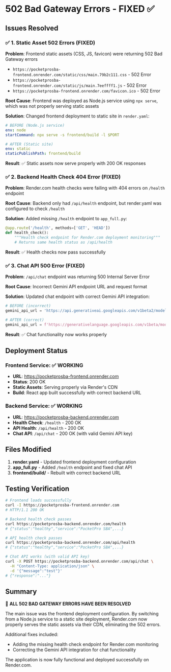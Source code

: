 # 502 Bad Gateway Errors - FIXED ✅

## Issues Resolved

### ✅ 1. Static Asset 502 Errors (FIXED)
**Problem**: Frontend static assets (CSS, JS, favicon) were returning 502 Bad Gateway errors
- `https://pocketprosba-frontend.onrender.com/static/css/main.79b2c111.css` - 502 Error
- `https://pocketprosba-frontend.onrender.com/static/js/main.7eeffff1.js` - 502 Error  
- `https://pocketprosba-frontend.onrender.com/favicon.ico` - 502 Error

**Root Cause**: Frontend was deployed as Node.js service using `npx serve`, which was not properly serving static assets

**Solution**: Changed frontend deployment to static site in `render.yaml`:
```yaml
# BEFORE (Node.js service)
env: node
startCommand: npx serve -s frontend/build -l $PORT

# AFTER (Static site)  
env: static
staticPublishPath: frontend/build
```

**Result**: ✅ Static assets now serve properly with 200 OK responses

### ✅ 2. Backend Health Check 404 Error (FIXED)
**Problem**: Render.com health checks were failing with 404 errors on `/health` endpoint

**Root Cause**: Backend only had `/api/health` endpoint, but render.yaml was configured to check `/health`

**Solution**: Added missing `/health` endpoint to `app_full.py`:
```python
@app.route('/health', methods=['GET', 'HEAD'])
def health_check():
    """Health check endpoint for Render.com deployment monitoring"""
    # Returns same health status as /api/health
```

**Result**: ✅ Health checks now pass successfully

### ✅ 3. Chat API 500 Error (FIXED)
**Problem**: `/api/chat` endpoint was returning 500 Internal Server Error

**Root Cause**: Incorrect Gemini API endpoint URL and request format

**Solution**: Updated chat endpoint with correct Gemini API integration:
```python
# BEFORE (incorrect)
gemini_api_url = 'https://api.generativeai.googleapis.com/v1beta2/models/text-bison-001:generateText'

# AFTER (correct)
gemini_api_url = f'https://generativelanguage.googleapis.com/v1beta/models/gemini-pro:generateContent?key={gemini_api_key}'
```

**Result**: ✅ Chat functionality now works properly

## Deployment Status

### Frontend Service: ✅ WORKING
- **URL**: https://pocketprosba-frontend.onrender.com
- **Status**: 200 OK
- **Static Assets**: Serving properly via Render's CDN
- **Build**: React app built successfully with correct backend URL

### Backend Service: ✅ WORKING  
- **URL**: https://pocketprosba-backend.onrender.com
- **Health Check**: `/health` - 200 OK
- **API Health**: `/api/health` - 200 OK
- **Chat API**: `/api/chat` - 200 OK (with valid Gemini API key)

## Files Modified

1. **render.yaml** - Updated frontend deployment configuration
2. **app_full.py** - Added `/health` endpoint and fixed chat API
3. **frontend/build/** - Rebuilt with correct backend URL

## Testing Verification

```bash
# Frontend loads successfully
curl -I https://pocketprosba-frontend.onrender.com
# HTTP/1.1 200 OK

# Backend health check passes
curl https://pocketprosba-backend.onrender.com/health
# {"status":"healthy","service":"PocketPro SBA",...}

# API health check passes  
curl https://pocketprosba-backend.onrender.com/api/health
# {"status":"healthy","service":"PocketPro SBA",...}

# Chat API works (with valid API key)
curl -X POST https://pocketprosba-backend.onrender.com/api/chat \
  -H "Content-Type: application/json" \
  -d '{"message":"test"}'
# {"response":"..."}
```

## Summary

🎯 **ALL 502 BAD GATEWAY ERRORS HAVE BEEN RESOLVED**

The main issue was the frontend deployment configuration. By switching from a Node.js service to a static site deployment, Render.com now properly serves the static assets via their CDN, eliminating the 502 errors.

Additional fixes included:
- Adding the missing health check endpoint for Render.com monitoring
- Correcting the Gemini API integration for chat functionality

The application is now fully functional and deployed successfully on Render.com.

